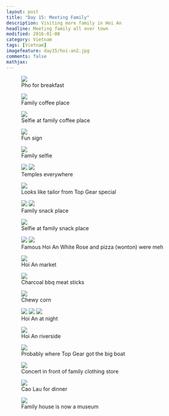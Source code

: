 ```yaml
---
layout: post
title: "Day 15: Meeting Family"
description: Visiting more family in Hoi An
headline: Meeting family all over town
modified: 2016-01-08
category: Vietnam
tags: [Vietnam]
imagefeature: day15/hoi-an2.jpg
comments: false
mathjax:
---
```


<figure>
<a href='{{ site.url }}/images/day15/pho.jpg'><img src='{{ site.url }}/images/day15/pho.jpg'></a>
    <figcaption>Pho for breakfast</figcaption>
</figure>

<figure>
<a href='{{ site.url }}/images/day15/coffee.jpg'><img src='{{ site.url }}/images/day15/coffee.jpg'></a>
    <figcaption>Family coffee place</figcaption>
</figure>

<figure>
<a href='{{ site.url }}/images/day15/coffee-selfie.jpg'><img src='{{ site.url }}/images/day15/coffee-selfie.jpg'></a>
    <figcaption>Selfie at family coffee place</figcaption>
</figure>

<figure>
<a href='{{ site.url }}/images/day15/fun-sign.jpg'><img src='{{ site.url }}/images/day15/fun-sign.jpg'></a>
    <figcaption>Fun sign</figcaption>
</figure>

<figure>
<a href='{{ site.url }}/images/day15/aunt-selfie.jpg'><img src='{{ site.url }}/images/day15/aunt-selfie.jpg'></a>
    <figcaption>Family selfie</figcaption>
</figure>

<figure class="half">
<a href='{{ site.url }}/images/day15/temple1.jpg'><img src='{{ site.url }}/images/day15/temple1.jpg'></a>
<a href='{{ site.url }}/images/day15/temple2.jpg'><img src='{{ site.url }}/images/day15/temple2.jpg'></a>
    <figcaption>Temples everywhere</figcaption>
</figure>

<figure>
<a href='{{ site.url }}/images/day15/top-gear-tailor.jpg'><img src='{{ site.url }}/images/day15/top-gear-tailor.jpg'></a>
    <figcaption>Looks like tailor from Top Gear special</figcaption>
</figure>

<figure class="half">
<a href='{{ site.url }}/images/day15/snack1.jpg'><img src='{{ site.url }}/images/day15/snack1.jpg'></a>
<a href='{{ site.url }}/images/day15/snack2.jpg'><img src='{{ site.url }}/images/day15/snack2.jpg'></a>
    <figcaption>Family snack place</figcaption>
</figure>

<figure>
<a href='{{ site.url }}/images/day15/snack-selfie.jpg'><img src='{{ site.url }}/images/day15/snack-selfie.jpg'></a>
    <figcaption>Selfie at family snack place</figcaption>
</figure>

<figure class="half">
<a href='{{ site.url }}/images/day15/white-rose1.jpg'><img src='{{ site.url }}/images/day15/white-rose1.jpg'></a>
<a href='{{ site.url }}/images/day15/white-rose2.jpg'><img src='{{ site.url }}/images/day15/white-rose2.jpg'></a>
    <figcaption>Famous Hoi An White Rose and pizza (wonton) were meh</figcaption>
</figure>

<figure>
<a href='{{ site.url }}/images/day15/market.jpg'><img src='{{ site.url }}/images/day15/market.jpg'></a>
    <figcaption>Hoi An market</figcaption>
</figure>

<figure>
<a href='{{ site.url }}/images/day15/meat-sticks.jpg'><img src='{{ site.url }}/images/day15/meat-sticks.jpg'></a>
    <figcaption>Charcoal bbq meat sticks</figcaption>
</figure>

<figure>
<a href='{{ site.url }}/images/day15/corn.jpg'><img src='{{ site.url }}/images/day15/corn.jpg'></a>
    <figcaption>Chewy corn</figcaption>
</figure>

<figure class="third">
<a href='{{ site.url }}/images/day15/hoi-an1.jpg'><img src='{{ site.url }}/images/day15/hoi-an1.jpg'></a>
<a href='{{ site.url }}/images/day15/hoi-an2.jpg'><img src='{{ site.url }}/images/day15/hoi-an2.jpg'></a>
<a href='{{ site.url }}/images/day15/hoi-an3.jpg'><img src='{{ site.url }}/images/day15/hoi-an3.jpg'></a>
    <figcaption>Hoi An at night</figcaption>
</figure>

<figure>
<a href='{{ site.url }}/images/day15/hoi-an-pano.jpg'><img src='{{ site.url }}/images/day15/hoi-an-pano.jpg'></a>
    <figcaption>Hoi An riverside</figcaption>
</figure>

<figure>
<a href='{{ site.url }}/images/day15/top-gear-boat.jpg'><img src='{{ site.url }}/images/day15/top-gear-boat.jpg'></a>
    <figcaption>Probably where Top Gear got the big boat</figcaption>
</figure>

<figure>
<a href='{{ site.url }}/images/day15/concert.jpg'><img src='{{ site.url }}/images/day15/concert.jpg'></a>
    <figcaption>Concert in front of family clothing store</figcaption>
</figure>

<figure>
<a href='{{ site.url }}/images/day15/cao-lau.jpg'><img src='{{ site.url }}/images/day15/cao-lau.jpg'></a>
    <figcaption>Cao Lau for dinner</figcaption>
</figure>

<figure>
<a href='{{ site.url }}/images/day15/ancient-house.jpg'><img src='{{ site.url }}/images/day15/ancient-house.jpg'></a>
    <figcaption>Family house is now a museum</figcaption>
</figure>

